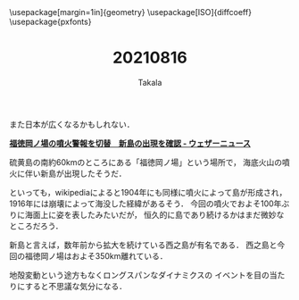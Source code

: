 ﻿---
title: 20210816
yesterday: 20210815
tomorrow: 20210817
days: 598
author: Takala
header-includes:
  - \usepackage[margin=1in]{geometry}
  - \usepackage[ISO]{diffcoeff}
  - \usepackage{pxfonts}
---



また日本が広くなるかもしれない．


**[福徳岡ノ場の噴火警報を切替　新島の出現を確認 - ウェザーニュース](https://weathernews.jp/s/topics/202108/160155/)**



硫黄島の南約60kmのところにある「福徳岡ノ場」という場所で，
海底火山の噴火に伴い新島が出現したそうだ．


といっても，wikipediaによると1904年にも同様に噴火によって島が形成され，
1916年には崩壊によって海没した経緯があるそう．
今回の噴火でおよそ100年ぶりに海面上に姿を表したみたいだが，
恒久的に島であり続けるかはまだ微妙なところだろう．


新島と言えば，数年前から拡大を続けている西之島が有名である．
西之島と今回の福徳岡ノ場はおよそ350km離れている．



地殻変動という途方もなくロングスパンなダイナミクスの
イベントを目の当たりにすると不思議な気分になる．

